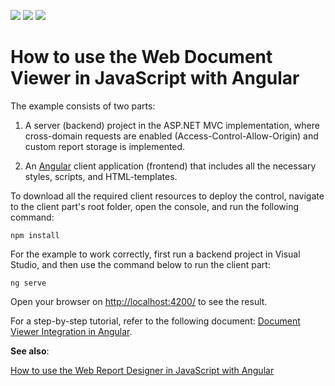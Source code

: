 <!-- default badges list -->
![](https://img.shields.io/endpoint?url=https://codecentral.devexpress.com/api/v1/VersionRange/128596817/20.1.2%2B)
[![](https://img.shields.io/badge/Open_in_DevExpress_Support_Center-FF7200?style=flat-square&logo=DevExpress&logoColor=white)](https://supportcenter.devexpress.com/ticket/details/T566419)
[![](https://img.shields.io/badge/📖_How_to_use_DevExpress_Examples-e9f6fc?style=flat-square)](https://docs.devexpress.com/GeneralInformation/403183)
<!-- default badges end -->
# How to use the Web Document Viewer in JavaScript with Angular

The example consists of two parts: 

1. A server (backend) project in the ASP.NET MVC implementation, where cross-domain requests are enabled (Access-Control-Allow-Origin) and custom report storage is implemented.

2. An <a href="https://angular.io/">Angular</a> client application (frontend) that includes all the necessary styles, scripts, and HTML-templates. 

To download all the required client resources to deploy the control, navigate to the client part's root folder, open the console, and run the following command:

```npm install```

For the example to work correctly, first run a backend project in Visual Studio, and then use the command below to run the client part:

```ng serve```

Open your browser on <a href="http://localhost:4200/">http://localhost:4200/</a> to see the result.

For a step-by-step tutorial, refer to the following document: <a href="https://docs.devexpress.com/XtraReports/119430/create-end-user-reporting-applications/web-reporting/javascript-reporting/document-viewer/integration-examples/document-viewer-integration-in-angular">Document Viewer Integration in Angular</a>.

**See also**:

<a href="https://github.com/DevExpress-Examples/how-to-use-the-web-report-designer-in-javascript-with-angular-t566422">How to use the Web Report Designer in JavaScript with Angular</a>

